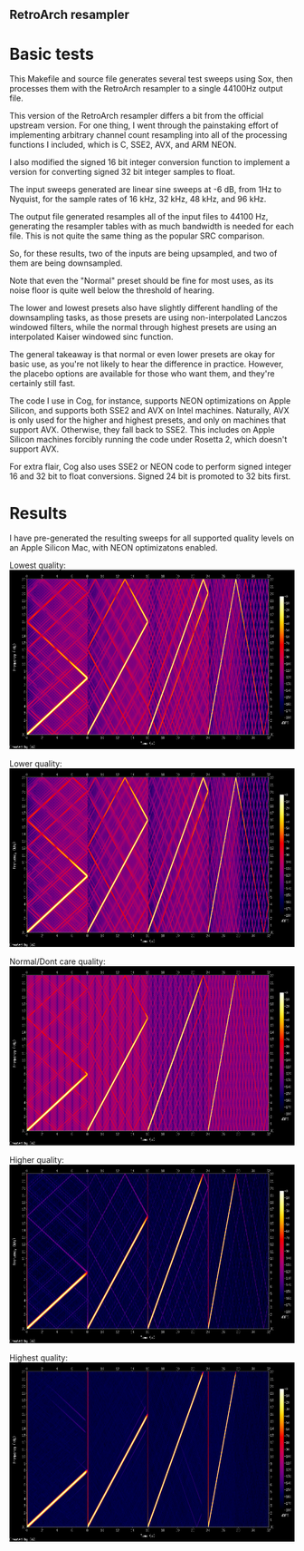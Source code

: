## RetroArch resampler

# Basic tests

This Makefile and source file generates several test sweeps using Sox,
then processes them with the RetroArch resampler to a single 44100Hz
output file.

This version of the RetroArch resampler differs a bit from the official
upstream version. For one thing, I went through the painstaking effort
of implementing arbitrary channel count resampling into all of the
processing functions I included, which is C, SSE2, AVX, and ARM NEON.

I also modified the signed 16 bit integer conversion function to implement
a version for converting signed 32 bit integer samples to float.

The input sweeps generated are linear sine sweeps at -6 dB, from 1Hz
to Nyquist, for the sample rates of 16 kHz, 32 kHz, 48 kHz, and 96 kHz.

The output file generated resamples all of the input files to 44100 Hz,
generating the resampler tables with as much bandwidth is needed for
each file. This is not quite the same thing as the popular SRC comparison.

So, for these results, two of the inputs are being upsampled, and two
of them are being downsampled.

Note that even the "Normal" preset should be fine for most uses, as its
noise floor is quite well below the threshold of hearing.

The lower and lowest presets also have slightly different handling of
the downsampling tasks, as those presets are using non-interpolated
Lanczos windowed filters, while the normal through highest presets
are using an interpolated Kaiser windowed sinc function.

The general takeaway is that normal or even lower presets are okay
for basic use, as you're not likely to hear the difference in practice.
However, the placebo options are available for those who want them,
and they're certainly still fast.

The code I use in Cog, for instance, supports NEON optimizations on
Apple Silicon, and supports both SSE2 and AVX on Intel machines.
Naturally, AVX is only used for the higher and highest presets, and
only on machines that support AVX. Otherwise, they fall back to SSE2.
This includes on Apple Silicon machines forcibly running the code
under Rosetta 2, which doesn't support AVX.

For extra flair, Cog also uses SSE2 or NEON code to perform signed
integer 16 and 32 bit to float conversions. Signed 24 bit is promoted
to 32 bits first.


# Results

I have pre-generated the resulting sweeps for all supported quality
levels on an Apple Silicon Mac, with NEON optimizatons enabled.

Lowest quality:
![Lowest quality spectrum](/images/spectrum_retroarch_lowest.png)

Lower quality:
![Lower quality spectrum](/images/spectrum_retroarch_lower.png)

Normal/Dont care quality:
![Normal quality spectrum](/images/spectrum_retroarch_normal.png)

Higher quality:
![Higher quality spectrum](/images/spectrum_retroarch_higher.png)

Highest quality:
![Highest quality spectrum](/images/spectrum_retroarch_highest.png)

